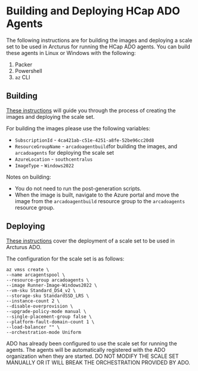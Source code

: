 # Building and Deploying HCap ADO Agents

The following instructions are for building the images and deploying a scale set to be used in Arcturus for running the HCap ADO agents. You can build these agents in Linux or Windows with the following:

1. Packer
2. Powershell
3. `az` CLI

## Building

[These instructions](docs/create-image-and-azure-resources.md) will guide you through the process of creating the images and deploying the scale set.

For building the images please use the following variables:
- `SubscriptionId` - `4ca421ab-c51e-4251-a8fe-52be96cc20d8`
- `ResourceGroupName` - `arcadoagentbuild`for building the images, and `arcadoagents` for deploying the scale set
- `AzureLocation` - `southcentralus`
- `ImageType` - `Windows2022`

Notes on building:
- You do not need to run the post-generation scripts.
- When the image is built, navigate to the Azure portal and move the image from the `arcadoagentbuild` resource group to the `arcadoagents` resource group.

## Deploying

[These instructions](https://learn.microsoft.com/en-us/azure/devops/pipelines/agents/scale-set-agents?view=azure-devops) cover the deployment of a scale set to be used in Arcturus ADO.

The configuration for the scale set is as follows:
```
az vmss create \
--name arcagentspool \
--resource-group arcadoagents \
--image Runner-Image-Windows2022 \
--vm-sku Standard_DS4_v2 \
--storage-sku StandardSSD_LRS \
--instance-count 2 \
--disable-overprovision \
--upgrade-policy-mode manual \
--single-placement-group false \
--platform-fault-domain-count 1 \
--load-balancer "" \
--orchestration-mode Uniform
```

ADO has already been configured to use the scale set for running the agents. The agents will be automatically registered with the ADO organization when they are started. DO NOT MODIFY THE SCALE SET MANUALLY OR IT WILL BREAK THE ORCHESTRATION PROVIDED BY ADO.